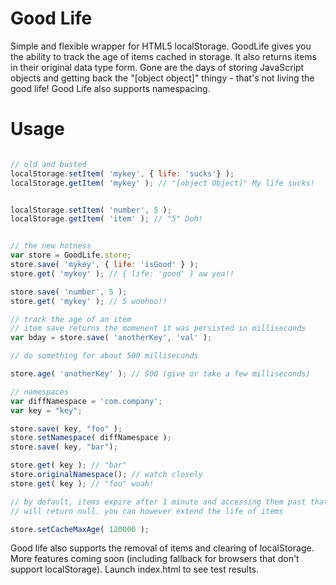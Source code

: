# Good Life

Simple and flexible wrapper for HTML5 localStorage. GoodLife gives you the ability to track the age of items cached in storage. It also returns items in their original data type form. Gone are the days of storing JavaScript objects and getting back the "[object object]" thingy - that's not living the good life! Good Life also supports namespacing.

# Usage

```javascript

// old and busted
localStorage.setItem( 'mykey', { life: 'sucks'} );
localStorage.getItem( 'mykey' ); // "[object Object]" My life sucks!


localStorage.setItem( 'number', 5 );
localStorage.getItem( 'item' ); // "5" Doh!


// the new hotness
var store = GoodLife.store;
store.save( 'mykey', { life: 'isGood' } );
store.get( 'mykey' ); // { life: 'good' } aw yea!!

store.save( 'number', 5 );
store.get( 'mykey' ); // 5 woohoo!!

// track the age of an item
// item save returns the momenent it was persisted in milliseconds
var bday = store.save( 'anotherKey', 'val' );

// do something for about 500 milliseconds

store.age( 'anotherKey' ); // 500 (give or take a few milliseconds)

// namespaces
var diffNamespace = 'com.company';
var key = "key";

store.save( key, "foo" );
store.setNamespace( diffNamespace );
store.save( key, "bar");

store.get( key ); // "bar"
store.originalNamespace(); // watch closely
store.get( key ); // "foo" woah!

// by default, items expire after 1 minute and accessing them past that expiration
// will return null. you can however extend the life of items

store.setCacheMaxAge( 120000 );

```
Good life also supports the removal of items and clearing of localStorage. More features coming soon (including fallback for browsers that don't support localStorage). Launch index.html to see test results.